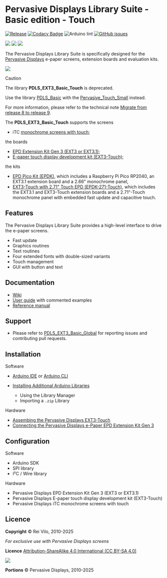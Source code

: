# Pervasive Displays Library Suite - Basic edition - Touch

[![Release](https://img.shields.io/github/v/release/rei-vilo/PDLS_EXT3_Basic_Touch)](https://github.com/rei-vilo/PDLS_EXT3_Basic_Touch/releases) [![Codacy Badge](https://app.codacy.com/project/badge/Grade/79b420dc349245f0b9548255884de41b)](https://app.codacy.com/gh/rei-vilo/PDLS_EXT3_Basic_Touch/dashboard?utm_source=github.com&amp;utm_medium=referral&amp;utm_content=rei-vilo/PDLS_EXT3_Basic_Touch&amp;utm_campaign=Badge_Grade) ![Arduino lint](https://github.com/rei-vilo/PDLS_EXT3_Basic_Touch/actions/workflows/main.yml/badge.svg) [![GitHub issues](https://img.shields.io/github/issues/rei-vilo/PDLS_EXT3_Basic_Global)](https://github.com/rei-vilo/PDLS_EXT3_Basic_Global/issues)

[![](https://img.shields.io/badge/-Technical-Wiki-blue)](https://docs.pervasivedisplays.com/) [![](https://img.shields.io/badge/-User_Guide-blue)](https://pdls.pervasivedisplays.com/userguide/index.html) [![](https://img.shields.io/badge/-Reference_Manual-blue)](https://pdls.pervasivedisplays.com/reference/html/index.html)

The Pervasive Displays Library Suite is specifically designed for the [Pervasive Displays](https://www.pervasivedisplays.com) e-paper screens, extension boards and evaluation kits.

![](https://pdls.pervasivedisplays.com/userguide/img/Logo_PDI_text_320.png)

> [!CAUTION]
> The library **PDLS_EXT3_Basic_Touch** is deprecated. 
> 
> Use the library [PDLS_Basic](https://github.com/rei-vilo/PDLS_Basic) with the [Pervasive_Touch_Small](https://github.com/PervasiveDisplays/Pervasive_Touch_Small) instead.
>
> For more information, please refer to the technical note [Migrate from release 8 to release 9](https://pdls.pervasivedisplays.com/userguide/Volume5/Chapter1/Part6/Section22/).

The **PDLS_EXT3_Basic_Touch** supports the screens

* iTC [monochrome screens with touch](https://www.pervasivedisplays.com/products/?_sft_etc_itc=tp);

the boards

* [EPD Extension Kit Gen 3 (EXT3 or EXT3.1)](https://www.pervasivedisplays.com/product/epd-extension-kit-gen-3-EXT3/); 
* [E-paper touch display development kit (EXT3-Touch)](https://www.pervasivedisplays.com/product/touch-expansion-board-ext3-touch/);

the kits

* [EPD Pico Kit (EPDK)](https://www.pervasivedisplays.com/product/epd-pico-kit-epdk/), which includes a Raspberry Pi Pico RP2040, an EXT3.1 extension board and a 2.66" monochrome panel,
* [EXT3-Touch with 2.71" Touch EPD (EPDK-271-Touch)](https://www.pervasivedisplays.com/product/touch-expansion-board-ext3-touch/), which includes the EXT3.1 and EXT3-Touch extension boards and a 2.71"-Touch monochrome panel with embedded fast update and capacitive touch.

## Features

The Pervasive Displays Library Suite provides a high-level interface to drive the e-paper screens.

* Fast update
* Graphics routines
* Text routines
* Four extended fonts with double-sized variants
* Touch management
* GUI with button and text

## Documentation

* [Wiki](https://docs.pervasivedisplays.com/) 
* [User guide](https://pdls.pervasivedisplays.com/userguide/index.html) with commented examples
* [Reference manual](https://rei-vilo.github.io/PDLS_EXT3_Basic_Documentation/index.html) 

## Support

* Please refer to [PDLS_EXT3_Basic_Global](https://github.com/rei-vilo/PDLS_EXT3_Basic_Global/issues) for reporting issues and contributing pull requests.

## Installation

Software

* [Arduino IDE](https://www.arduino.cc/en/software) or [Arduino CLI](https://arduino.github.io/arduino-cli/)
* [Installing Additional Arduino Libraries](https://www.arduino.cc/en/guide/libraries)

    + Using the Library Manager
    + Importing a `.zip` Library

Hardware

* [Assembing the Pervasive Displays EXT3-Touch](https://embeddedcomputing.weebly.com/assembing-the-pervasive-displays-ext3-touch.html)
* [Connecting the Pervasive Displays e-Paper EPD Extension Kit Gen 3](https://embeddedcomputing.weebly.com/connecting-the-e-paper-epd-extension-kit-gen-3.html)

## Configuration

Software

* Arduino SDK
* SPI library
* I²C / Wire library

Hardware

* Pervasive Displays EPD Extension Kit Gen 3 (EXT3 or EXT3.1)
* Pervasive Displays E-paper touch display development kit (EXT3-Touch)
* Pervasive Displays iTC monochrome screens with touch

## Licence

**Copyright** &copy; Rei Vilo, 2010-2025

*For exclusive use with Pervasive Displays screens*

**Licence** [Attribution-ShareAlike 4.0 International (CC BY-SA 4.0)](./LICENCE.md)

![](img/by-sa.svg)

**Portions** &copy; Pervasive Displays, 2010-2025

